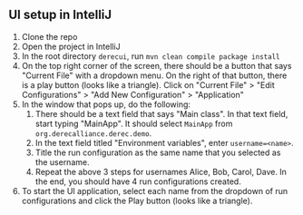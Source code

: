 ## UI setup in IntelliJ
1. Clone the repo
2. Open the project in IntelliJ
3. In the root directory `derecui`, run `mvn clean compile package install`
4. On the top right corner of the screen, there should be a button that says "Current File" with a dropdown menu. On the right of that button, there is a play button (looks like a triangle). Click on "Current File" > "Edit Configurations" > "Add New Configuration" > "Application"
5. In the window that pops up, do the following:
   1. There should be a text field that says "Main class". In that text field, start typing "MainApp". It should 
      select `MainApp` from `org.derecalliance.derec.demo`.
   2. In the text field titled "Environment variables", enter `username=<name>`.
   3. Title the run configuration as the same name that you selected as the username.
   4. Repeat the above 3 steps for usernames Alice, Bob, Carol, Dave. In the end, you should have 4 run 
      configurations created.
6. To start the UI application, select each name from the dropdown of run configurations and click the Play button 
   (looks like a triangle).
